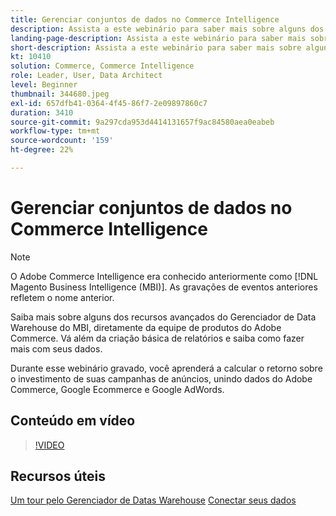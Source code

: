 ```yaml
---
title: Gerenciar conjuntos de dados no Commerce Intelligence
description: Assista a este webinário para saber mais sobre alguns dos recursos avançados do Commerce Intelligence Data Warehouse Manager.
landing-page-description: Assista a este webinário para saber mais sobre alguns dos recursos avançados do Commerce Intelligence Data Warehouse Manager.
short-description: Assista a este webinário para saber mais sobre alguns dos recursos avançados do Commerce Intelligence Data Warehouse Manager.
kt: 10410
solution: Commerce, Commerce Intelligence
role: Leader, User, Data Architect
level: Beginner
thumbnail: 344680.jpeg
exl-id: 657dfb41-0364-4f45-86f7-2e09897860c7
duration: 3410
source-git-commit: 9a297cda953d4414131657f9ac84580aea0eabeb
workflow-type: tm+mt
source-wordcount: '159'
ht-degree: 22%

---
```


# Gerenciar conjuntos de dados no Commerce Intelligence

>[!NOTE]
>
>O Adobe Commerce Intelligence era conhecido anteriormente como [!DNL Magento Business Intelligence (MBI)]. As gravações de eventos anteriores refletem o nome anterior.

Saiba mais sobre alguns dos recursos avançados do Gerenciador de Data Warehouse do MBI, diretamente da equipe de produtos do Adobe Commerce. Vá além da criação básica de relatórios e saiba como fazer mais com seus dados.

Durante esse webinário gravado, você aprenderá a calcular o retorno sobre o investimento de suas campanhas de anúncios, unindo dados do Adobe Commerce, Google Ecommerce e Google AdWords.

## Conteúdo em vídeo

>[!VIDEO](https://video.tv.adobe.com/v/344680?quality=12&learn=on)

## Recursos úteis

[Um tour pelo Gerenciador de Datas Warehouse](https://experienceleague.adobe.com/docs/commerce-business-intelligence/mbi/analyze/warehouse-manager/tour-dwm.html)
[Conectar seus dados](https://experienceleague.adobe.com/docs/commerce-business-intelligence/mbi/analyze/connecting/connecting-data.html)
